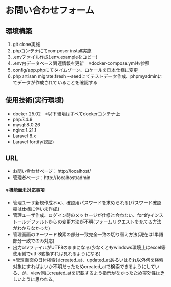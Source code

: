 # お問い合わせフォーム

## 環境構築
1. git clone実施
1. phpコンテナにてcomposer install実施
1. .envファイル作成(.env.exampleをコピー)
1. .env内データベース関連情報を更新　※docker-compose.ymlも参照
1. config/app.phpにてタイムゾーン、ロケールを日本仕様に変更
1. php artisan migrate:fresh --seedにてテストデータ作成、phpmyadminにてデータが作成されていることを確認する

## 使用技術(実行環境)
- docker 25.02　※以下環境はすべてdockerコンテナ上
- php:7.4.9
- mysql:8.0.26
- nginx:1.21.1
- Laravel 8.x
- Laravel fortify(認証)

## URL
- お問い合わせページ：http://localhost/
- 管理者ページ：http://localhost/admin

#### ※機能面未対応事項
- 管理ユーザ新規作成不可、確認用パスワードを求められる(パスワード確認欄は仕様に伴い未作成)
- 管理ユーザ作成、ログイン時のメッセージが仕様と会わない、fortifyインストールデフォルトからの変更方法が不明(フォームリクエストを充てる方法がわからなかった)
- 管理画面のキーワード検索の部分一致完全一致の切り替え方法(現在は1単語部分一致でのみ対応)
- 出力csvファイルがUTF8のままになる(少なくともwindows環境上はexcel等使用側でutf-8変換すれば見れるようになる)
- ※管理画面の日付検索はcreated_at、updated_atあるいはそれ以外何を検索対象にすればよいか不明だったためcreated_atで検索できるようにしている、が、view側にcreated_atを記載するよう指示がなかったため実効性は乏しいように思われる。